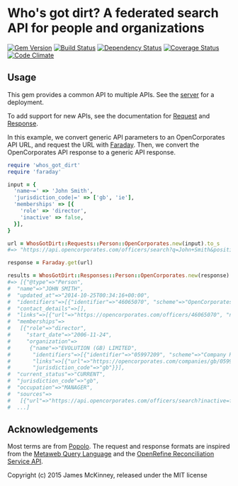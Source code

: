 # Who's got dirt? A federated search API for people and organizations

[![Gem Version](https://badge.fury.io/rb/whos_got_dirt.svg)](https://badge.fury.io/rb/whos_got_dirt)
[![Build Status](https://secure.travis-ci.org/influencemapping/whos_got_dirt-gem.png)](https://travis-ci.org/influencemapping/whos_got_dirt-gem)
[![Dependency Status](https://gemnasium.com/influencemapping/whos_got_dirt-gem.png)](https://gemnasium.com/influencemapping/whos_got_dirt-gem)
[![Coverage Status](https://coveralls.io/repos/influencemapping/whos_got_dirt-gem/badge.svg)](https://coveralls.io/r/influencemapping/whos_got_dirt-gem)
[![Code Climate](https://codeclimate.com/github/influencemapping/whos_got_dirt-gem.png)](https://codeclimate.com/github/influencemapping/whos_got_dirt-gem)

## Usage

This gem provides a common API to multiple APIs. See the [server](https://github.com/influencemapping/whos_got_dirt-server) for a deployment.

To add support for new APIs, see the documentation for [Request](http://www.rubydoc.info/gems/whos_got_dirt/WhosGotDirt/Request) and [Response](http://www.rubydoc.info/gems/whos_got_dirt/WhosGotDirt/Response).

In this example, we convert generic API parameters to an OpenCorporates API URL, and request the URL with [Faraday](https://github.com/lostisland/faraday). Then, we convert the OpenCorporates API response to a generic API response.

```ruby
require 'whos_got_dirt'
require 'faraday'

input = {
  'name~=' => 'John Smith',
  'jurisdiction_code|=' => ['gb', 'ie'],
  'memberships' => [{
    'role' => 'director',
    'inactive' => false,
  }],
}

url = WhosGotDirt::Requests::Person::OpenCorporates.new(input).to_s
#=> "https://api.opencorporates.com/officers/search?q=John+Smith&position=director&inactive=false&jurisdiction_code=gb%7Cie&order=score"

response = Faraday.get(url)

results = WhosGotDirt::Responses::Person::OpenCorporates.new(response).to_a
#=> [{"@type"=>"Person",
#  "name"=>"JOHN SMITH",
#  "updated_at"=>"2014-10-25T00:34:16+00:00",
#  "identifiers"=>[{"identifier"=>"46065070", "scheme"=>"OpenCorporates"}],
#  "contact_details"=>[],
#  "links"=>[{"url"=>"https://opencorporates.com/officers/46065070", "note"=>"OpenCorporates URL"}],
#  "memberships"=>
#   [{"role"=>"director",
#     "start_date"=>"2006-11-24",
#     "organization"=>
#      {"name"=>"EVOLUTION (GB) LIMITED",
#       "identifiers"=>[{"identifier"=>"05997209", "scheme"=>"Company Register"}],
#       "links"=>[{"url"=>"https://opencorporates.com/companies/gb/05997209", "note"=>"OpenCorporates URL"}],
#       "jurisdiction_code"=>"gb"}}],
#  "current_status"=>"CURRENT",
#  "jurisdiction_code"=>"gb",
#  "occupation"=>"MANAGER",
#  "sources"=>
#   [{"url"=>"https://api.opencorporates.com/officers/search?inactive=false&jurisdiction_code=gb%7Cie&order=score&position=director&q=John+Smith", "note"=>"OpenCorporates"}]},
#  ...]
```

## Acknowledgements

Most terms are from [Popolo](http://www.popoloproject.com/). The request and response formats are inspired from the [Metaweb Query Language](http://mql.freebaseapps.com/index.html) and the [OpenRefine Reconciliation Service API](https://github.com/OpenRefine/OpenRefine/wiki/Reconciliation-Service-API).

Copyright (c) 2015 James McKinney, released under the MIT license
